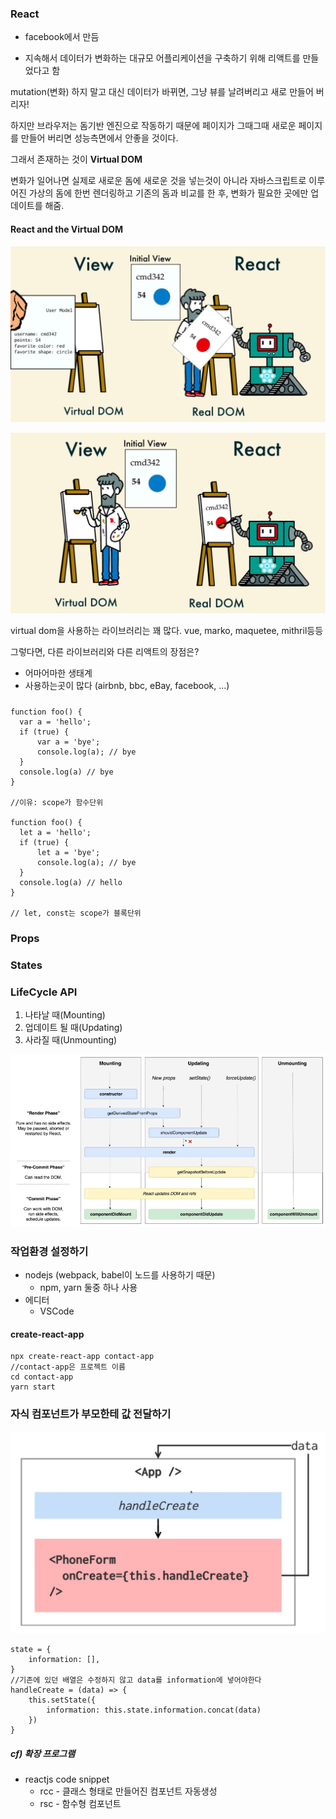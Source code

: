 ### React

- facebook에서 만듬

- 지속해서 데이터가 변화하는 대규모 어플리케이션을 구축하기 위해 리액트를 만들었다고 함

mutation(변화) 하지 말고 대신 데이터가 바뀌면, 그냥 뷰를 날려버리고 새로 만들어 버리자!

하지만 브라우저는 돔기반 엔진으로 작동하기 때문에 페이지가 그때그때 새로운 페이지를 만들어 버리면 성능측면에서 안좋을 것이다. 

그래서 존재하는 것이 **Virtual DOM**

변화가 일어나면 실제로 새로운 돔에 새로운 것을 넣는것이 아니라 자바스크립트로 이루어진 가상의 돔에 한번 렌더링하고 기존의 돔과 비교를 한 후, 변화가 필요한 곳에만 업데이트를 해줌.



#### React and the Virtual DOM 

 ![virtual-dom](/react/jpg/virtual-dom1.jpg)

![virtual-dom](/react/jpg/virtual-dom2.jpg)



virtual dom을 사용하는 라이브러리는 꽤 많다. vue, marko, maquetee, mithril등등

그렇다면, 다른 라이브러리와 다른 리액트의 장점은?

- 어마어마한 생태계
- 사용하는곳이 많다 (airbnb, bbc, eBay, facebook, ...)





##### 

  ```react
function foo() {
    var a = 'hello';
    if (true) {
        var a = 'bye';
        console.log(a); // bye
    }
    console.log(a) // bye
}

//이유: scope가 함수단위

function foo() {
    let a = 'hello';
    if (true) {
        let a = 'bye';
        console.log(a); // bye
    }
    console.log(a) // hello
}

// let, const는 scope가 블록단위
  ```



### Props



### States





### LifeCycle API



1. 나타날 때(Mounting)
2. 업데이트 될 때(Updating)
3. 사라질 때(Unmounting)



![LifeCycleAPI](/react/jpg/LifeCycle-API.jpg)





### 작업환경 설정하기

- nodejs (webpack, babel이 노드를 사용하기 때문)
  - npm, yarn 둘중 하나 사용
- 에디터
  - VSCode



#### create-react-app

```shell
npx create-react-app contact-app
//contact-app은 프로젝트 이름
cd contact-app
yarn start
```



### 자식 컴포넌트가 부모한테 값 전달하기

![handleCreate](/react/jpg/handleCreate.jpg)







```react
state = {
    information: [],
}
//기존에 있던 배열은 수정하지 않고 data를 information에 넣어야한다
handleCreate = (data) => {
    this.setState({
        information: this.state.information.concat(data)
    })
}
```













##### cf) 확장 프로그램 

- reactjs code snippet
  - rcc - 클래스 형태로 만들어진 컴포넌트 자동생성
  - rsc - 함수형 컴포넌트

